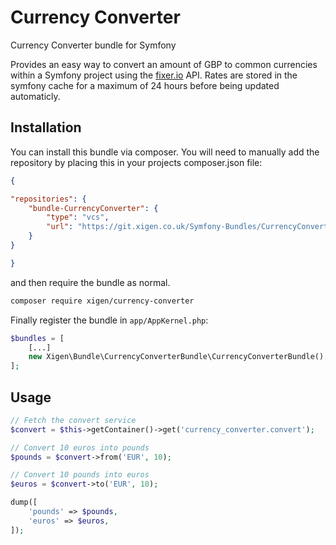 # Currency Converter
Currency Converter bundle for Symfony

Provides an easy way to convert an amount of GBP to common currencies within a Symfony project using the [fixer.io][fixer-io] API. Rates are stored in the symfony cache for a maximum of 24 hours before being updated automaticly.

## Installation
You can install this bundle via composer. You will need to manually add the repository by placing this in your projects composer.json file:
```json
{

"repositories": {
    "bundle-CurrencyConverter": {
        "type": "vcs",
        "url": "https://git.xigen.co.uk/Symfony-Bundles/CurrencyConverter.git"
    }
}

}
```

and then require the bundle as normal.

```bash
composer require xigen/currency-converter
```

Finally register the bundle in `app/AppKernel.php`:
```php
$bundles = [
    [...]
    new Xigen\Bundle\CurrencyConverterBundle\CurrencyConverterBundle(),
];
```

## Usage

```php
// Fetch the convert service
$convert = $this->getContainer()->get('currency_converter.convert');

// Convert 10 euros into pounds
$pounds = $convert->from('EUR', 10);

// Convert 10 pounds into euros
$euros = $convert->to('EUR', 10);

dump([
    'pounds' => $pounds,
    'euros' => $euros,
]);
```

[fixer-io]: http://fixer.io
